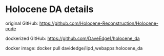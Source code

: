 # Holocene DA details

original GitHub: https://github.com/Holocene-Reconstruction/Holocene-code  
  
dockerized GitHub: https://github.com/DaveEdge1/holocene_da  

docker image: docker pull davidedge/lipd_webapps:holocene_da
